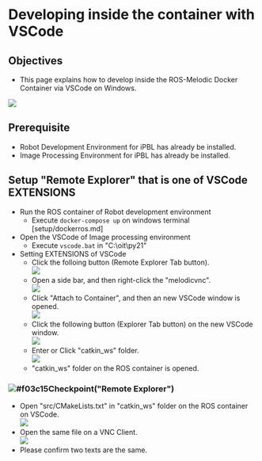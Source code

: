 # Developing inside the container with VSCode

## Objectives
- This page explains how to develop inside the ROS-Melodic Docker Container via VSCode on Windows.

<image src="../image/architecture.jpg">

## Prerequisite
- Robot Development Environment for iPBL has already be installed.
- Image Processing Environment for iPBL has already be installed.

## Setup "Remote Explorer" that is one of VSCode EXTENSIONS 
- Run the ROS container of Robot development environment
  - Execute `docker-compose up` on windows terminal [setup/dockerros.md]
- Open the VSCode of Image processing environment
  - Execute `vscode.bat` in "C:\oit\py21"
- Setting EXTENSIONS of VSCode
  - Click the folloing button (Remote Explorer Tab button).  <br>
    <image src="../image/remote_explorer_icon.png">
  - Open a side bar, and then right-click the "melodicvnc".<br>
    <image src="../image/melodicvnc_menu_vscode.png">
  - Click "Attach to Container", and then an new VSCode window is opened.<br>
    <image src="../image/vscode_merodicvnc.png">
  - Click the following button (Explorer Tab button) on the new VSCode window.<br>
    <image src="../image/explorer_icon.png">
  - Enter or Click "catkin_ws" folder.<br>
    <image src="../image/catkin_ws_vscode.png">
  - "catkin_ws" folder on the ROS container is opened.

### ![#f03c15](https://via.placeholder.com/15/f03c15/000000?text=+)Checkpoint("Remote Explorer")
- Open "src/CMakeLists.txt" in "catkin_ws" folder on the ROS container on VSCode.<br>
    <image src="CMakeList.txt_on_vscode.png">
- Open the same file on a VNC Client.<br>
    <image src="CMakeList.txt_on_VNC_client.png">
- Please confirm two texts are the same.

